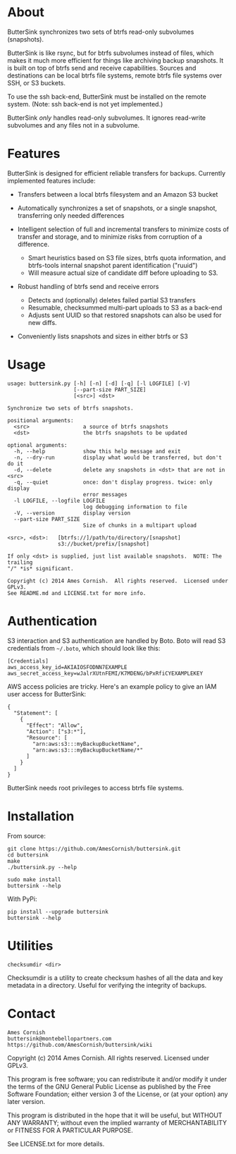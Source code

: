 About
=====

ButterSink synchronizes two sets of btrfs read-only subvolumes
(snapshots).

ButterSink is like rsync, but for btrfs subvolumes instead of files,
which makes it much more efficient for things like archiving backup
snapshots. It is built on top of btrfs send and receive capabilities.
Sources and destinations can be local btrfs file systems, remote btrfs
file systems over SSH, or S3 buckets.

To use the ssh back-end, ButterSink must be installed on the remote
system.  (Note: ssh back-end is not yet implemented.)

ButterSink *only* handles read-only subvolumes. It ignores read-write
subvolumes and any files not in a subvolume.

Features
========

ButterSink is designed for efficient reliable transfers for backups.
Currently implemented features include:

  * Transfers between a local btrfs filesystem and an Amazon S3 bucket

  * Automatically synchronizes a set of snapshots, or a single snapshot,
transferring only needed differences

  * Intelligent selection of full and incremental transfers to minimize costs
of transfer and storage, and to minimize risks from corruption of a difference.

    * Smart heuristics based on S3 file sizes, btrfs quota information, and
  btrfs-tools internal snapshot parent identification ("ruuid")
    * Will measure actual size of candidate diff before uploading to S3.

  * Robust handling of btrfs send and receive errors

    * Detects and (optionally) deletes failed partial S3 transfers
    * Resumable, checksummed multi-part uploads to S3 as a back-end
    * Adjusts sent UUID so that restored snapshots can also be used for new diffs.

  * Conveniently lists snapshots and sizes in either btrfs or S3

Usage
=====

~~~~~~~~~~~~~~~~~~~~~~~~~~~~~~~~~~~~~~~~~~~~~~~~~~~~~~~~~~~~~~~~~~~~~~~~~~~
usage: buttersink.py [-h] [-n] [-d] [-q] [-l LOGFILE] [-V]
                     [--part-size PART_SIZE]
                     [<src>] <dst>

Synchronize two sets of btrfs snapshots.

positional arguments:
  <src>                 a source of btrfs snapshots
  <dst>                 the btrfs snapshots to be updated

optional arguments:
  -h, --help            show this help message and exit
  -n, --dry-run         display what would be transferred, but don't do it
  -d, --delete          delete any snapshots in <dst> that are not in <src>
  -q, --quiet           once: don't display progress. twice: only display
                        error messages
  -l LOGFILE, --logfile LOGFILE
                        log debugging information to file
  -V, --version         display version
  --part-size PART_SIZE
                        Size of chunks in a multipart upload

<src>, <dst>:   [btrfs://]/path/to/directory/[snapshot]
                s3://bucket/prefix/[snapshot]

If only <dst> is supplied, just list available snapshots.  NOTE: The trailing
"/" *is* significant.

Copyright (c) 2014 Ames Cornish.  All rights reserved.  Licensed under GPLv3.
See README.md and LICENSE.txt for more info.
~~~~~~~~~~~~~~~~~~~~~~~~~~~~~~~~~~~~~~~~~~~~~~~~~~~~~~~~~~~~~~~~~~~~~~~~~~~

Authentication
==============

S3 interaction and S3 authentication are handled by Boto. Boto will read
S3 credentials from `~/.boto`, which should look like this:

    [Credentials]
    aws_access_key_id=AKIAIOSFODNN7EXAMPLE
    aws_secret_access_key=wJalrXUtnFEMI/K7MDENG/bPxRfiCYEXAMPLEKEY

AWS access policies are tricky. Here's an example policy to give an IAM
user access for ButterSink:

    {
      "Statement": [
        {
          "Effect": "Allow",
          "Action": ["s3:*"],
          "Resource": [
            "arn:aws:s3:::myBackupBucketName",
            "arn:aws:s3:::myBackupBucketName/*"
          ]
        }
      ]
    }

ButterSink needs root privileges to access btrfs file systems.

Installation
============

From source:

    git clone https://github.com/AmesCornish/buttersink.git
    cd buttersink
    make
    ./buttersink.py --help

    sudo make install
    buttersink --help

With PyPi:

    pip install --upgrade buttersink
    buttersink --help

Utilities
=========

    checksumdir <dir>

Checksumdir is a utility to create checksum hashes of all the data and key
metadata in a directory.  Useful for verifying the integrity of backups.

Contact
=======

    Ames Cornish
    buttersink@montebellopartners.com
    https://github.com/AmesCornish/buttersink/wiki

Copyright (c) 2014 Ames Cornish. All rights reserved. Licensed under
GPLv3.

This program is free software; you can redistribute it and/or modify it
under the terms of the GNU General Public License as published by the
Free Software Foundation; either version 3 of the License, or (at your
option) any later version.

This program is distributed in the hope that it will be useful, but
WITHOUT ANY WARRANTY; without even the implied warranty of
MERCHANTABILITY or FITNESS FOR A PARTICULAR PURPOSE.

See LICENSE.txt for more details.
